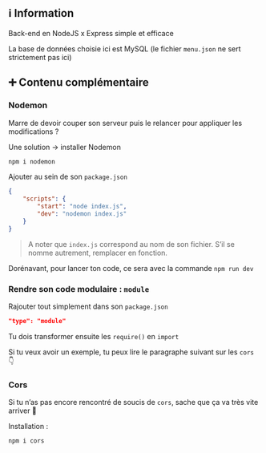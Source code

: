 ## ℹ️ Information

Back-end en NodeJS x Express simple et efficace

La base de données choisie ici est MySQL (le fichier `menu.json` ne sert strictement pas ici)

## ➕ Contenu complémentaire

### Nodemon

Marre de devoir couper son serveur puis le relancer pour appliquer les modifications ?

Une solution → installer Nodemon

```bash
npm i nodemon
```

Ajouter au sein de son `package.json`

```json
{
	"scripts": {
		"start": "node index.js",
		"dev": "nodemon index.js"
	}
}
```

> A noter que `index.js` correspond au nom de son fichier. S’il se nomme autrement, remplacer en fonction.

Dorénavant, pour lancer ton code, ce sera avec la commande `npm run dev`

### Rendre son code modulaire : `module`

Rajouter tout simplement dans son `package.json`

```json
"type": "module"
```

Tu dois transformer ensuite les `require()` en `import`

Si tu veux avoir un exemple, tu peux lire le paragraphe suivant sur les `cors` 👇

### Cors

Si tu n’as pas encore rencontré de soucis de `cors`, sache que ça va très vite arriver 👀

Installation :

```bash
npm i cors
```
